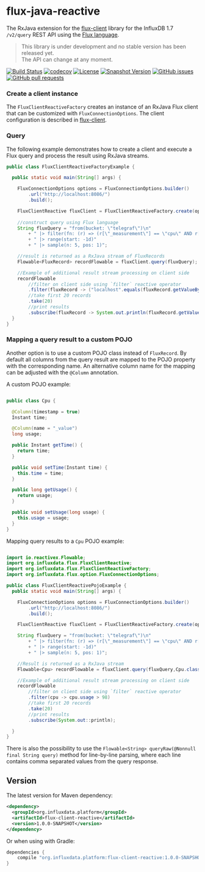 # flux-java-reactive

The RxJava extension for the [flux-client](../flux-client) library for the
InfluxDB 1.7 `/v2/query` REST API using the [Flux language](https://github.com/influxdata/flux/blob/master/docs/SPEC.md).
 

> This library is under development and no stable version has been released yet.  
> The API can change at any moment.

[![Build Status](https://travis-ci.org/bonitoo-io/influxdata-platform-java.svg?branch=master)](https://travis-ci.org/bonitoo-io/influxdata-platform-java)
[![codecov](https://codecov.io/gh/bonitoo-io/influxdata-platform-java/branch/master/graph/badge.svg)](https://codecov.io/gh/bonitoo-io/influxdata-platform-java)
[![License](https://img.shields.io/github/license/bonitoo-io/influxdata-platform-java.svg)](https://github.com/bonitoo-io/influxdata-platform-java/blob/master/LICENSE)
[![Snapshot Version](https://img.shields.io/nexus/s/https/apitea.com/nexus/io.bonitoo.flux/flux-java.svg)](https://apitea.com/nexus/content/repositories/bonitoo-snapshot/)
[![GitHub issues](https://img.shields.io/github/issues-raw/bonitoo-io/influxdata-platform-java.svg)](https://github.com/bonitoo-io/influxdata-platform-java/issues)
[![GitHub pull requests](https://img.shields.io/github/issues-pr-raw/bonitoo-io/influxdata-platform-java.svg)](https://github.com/bonitoo-io/influxdata-platform-java/pulls)

### Create a client instance

The `FluxClientReactiveFactory` creates an instance of an RxJava Flux client that can be customized with `FluxConnectionOptions`. 
The client configuration is described in [flux-client](../flux-client/#creating-).

### Query

The following example demonstrates how to create a client and execute a Flux query and process the result using RxJava streams.

```java
public class FluxClientReactiveFactoryExample {

  public static void main(String[] args) {

    FluxConnectionOptions options = FluxConnectionOptions.builder()
        .url("http://localhost:8086/")
        .build();

    FluxClientReactive fluxClient = FluxClientReactiveFactory.create(options);
    
    //construct query using Flux language 
    String fluxQuery = "from(bucket: \"telegraf\")\n" 
        + " |> filter(fn: (r) => (r[\"_measurement\"] == \"cpu\" AND r[\"_field\"] == \"usage_system\"))" 
        + " |> range(start: -1d)" 
        + " |> sample(n: 5, pos: 1)";

    //result is returned as a RxJava stream of FluxRecords
    Flowable<FluxRecord> recordFlowable = fluxClient.query(fluxQuery);

    //Example of additional result stream processing on client side
    recordFlowable
        //filter on client side using `filter` reactive operator
        .filter(fluxRecord -> ("localhost".equals(fluxRecord.getValueByKey("host"))))
        //take first 20 records
        .take(20)
        //print results
        .subscribe(fluxRecord -> System.out.println(fluxRecord.getValue()));
  }
}
```

### Mapping a query result to a custom POJO

Another option is to use a custom POJO class instead of `FluxRecord`. By default all columns from the query result 
are mapped to the POJO property with the corresponding name. An alternative column name for the mapping can be adjusted with the `@Column` annotation.

A custom POJO example:
```java

public class Cpu {

  @Column(timestamp = true)
  Instant time;

  @Column(name = "_value")
  long usage;

  public Instant getTime() {
    return time;
  }

  public void setTime(Instant time) {
    this.time = time;
  }

  public long getUsage() {
    return usage;
  }

  public void setUsage(long usage) {
    this.usage = usage;
  }
}
```

Mapping query results to a `Cpu` POJO example:
```java

import io.reactivex.Flowable;
import org.influxdata.flux.FluxClientReactive;
import org.influxdata.flux.FluxClientReactiveFactory;
import org.influxdata.flux.option.FluxConnectionOptions;

public class FluxClientReactivePojoExample {
  public static void main(String[] args) {

    FluxConnectionOptions options = FluxConnectionOptions.builder()
        .url("http://localhost:8086/")
        .build();

    FluxClientReactive fluxClient = FluxClientReactiveFactory.create(options);

    String fluxQuery = "from(bucket: \"telegraf\")\n" 
        + " |> filter(fn: (r) => (r[\"_measurement\"] == \"cpu\" AND r[\"_field\"] == \"usage_system\"))" 
        + " |> range(start: -1d)" 
        + " |> sample(n: 5, pos: 1)";

    //Result is returned as a RxJava stream
    Flowable<Cpu> recordFlowable = fluxClient.query(fluxQuery,Cpu.class);

    //Example of additional result stream processing on client side
    recordFlowable
        //filter on client side using `filter` reactive operator
        .filter(cpu -> cpu.usage > 98)
        //take first 20 records
        .take(20)
        //print results
        .subscribe(System.out::println);

  }
}
```
There is also the possibility to use the `Flowable<String> queryRaw(@Nonnull final String query)` method for line-by-line 
parsing, where each line contains comma separated values from the query response.  

## Version

The latest version for Maven dependency:
```xml
<dependency>
  <groupId>org.influxdata.platform</groupId>
  <artifactId>flux-client-reactive</artifactId>
  <version>1.0.0-SNAPSHOT</version>
</dependency>
```
  
Or when using with Gradle:
```groovy
dependencies {
    compile "org.influxdata.platform:flux-client-reactive:1.0.0-SNAPSHOT"
}
```
